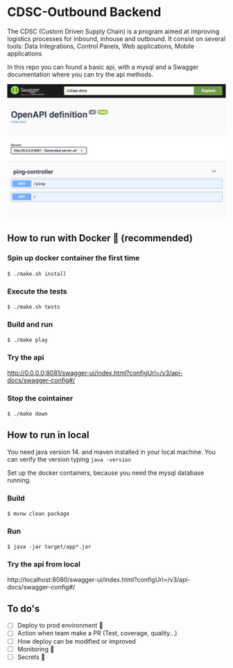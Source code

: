
# CDSC-Outbound Backend

The CDSC (Custom Driven Supply Chain) is a program aimed at improving logistics processes for inbound, inhouse and outbound. It consist on several tools: Data Integrations, Control Panels, Web applications, Mobile applications

In this repo you can found a basic api, with a mysql and a Swagger documentation where you can try the api methods.

![image](img/swagger-outbound-api.png)

## How to run with Docker 🐳 (recommended)

### Spin up docker container the first time
`$ ./make.sh install`

### Execute the tests
`$ ./make.sh tests`

### Build and run
`$ ./make play`

### Try the api
http://0.0.0.0:8081/swagger-ui/index.html?configUrl=/v3/api-docs/swagger-config#/

### Stop the cointainer
`$ ./make down`

## How to run in local
You need java version 14. and maven installed in your local machine. You can verify the version typing `java -version`

Set up the docker containers, because you need the mysql database running.

### Build
`$ mvnw clean package`

### Run
`$ java -jar target/app*.jar`

### Try the api from local
http://localhost:8080/swagger-ui/index.html?configUrl=/v3/api-docs/swagger-config#/


## To do's

- [ ] Deploy to prod environment 🚀
- [ ] Action when team make a PR (Test, coverage, quality...)
- [ ] How deploy can be modified or improved
- [ ] Monitoring 🤖
- [ ] Secrets 🙊